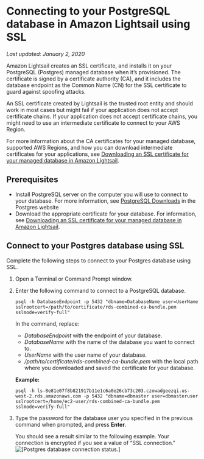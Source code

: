 # Connecting to your PostgreSQL database in Amazon Lightsail using SSL<a name="amazon-lightsail-connecting-to-postgres-database-using-ssl"></a>

 *Last updated: January 2, 2020* 

Amazon Lightsail creates an SSL certificate, and installs it on your PostgreSQL \(Postgres\) managed database when it’s provisioned\. The certificate is signed by a certificate authority \(CA\), and it includes the database endpoint as the Common Name \(CN\) for the SSL certificate to guard against spoofing attacks\.

An SSL certificate created by Lightsail is the trusted root entity and should work in most cases but might fail if your application does not accept certificate chains\. If your application does not accept certificate chains, you might need to use an intermediate certificate to connect to your AWS Region\.

For more information about the CA certificates for your managed database, supported AWS Regions, and how you can download intermediate certificates for your applications, see [Downloading an SSL certificate for your managed database in Amazon Lightsail](amazon-lightsail-download-ssl-certificate-for-managed-database.md)\.

## Prerequisites<a name="connecting-to-postgres-ssl-prerequisites"></a>
+ Install PostgreSQL server on the computer you will use to connect to your database\. For more information, see [PostgreSQL Downloads](https://www.postgresql.org/download/) in the Postgres website
+ Download the appropriate certificate for your database\. For information, see [Downloading an SSL certificate for your managed database in Amazon Lightsail](amazon-lightsail-download-ssl-certificate-for-managed-database.md)\.

## Connect to your Postgres database using SSL<a name="connect-to-your-postgres-database-using-ssl"></a>

Complete the following steps to connect to your Postgres database using SSL\.

1. Open a Terminal or Command Prompt window\.

1. Enter the following command to connect to a PostgreSQL database\.

   ```
   psql -h DatabaseEndpoint -p 5432 "dbname=DatabaseName user=UserName sslrootcert=/path/to/certificate/rds-combined-ca-bundle.pem sslmode=verify-full"
   ```

   In the command, replace:
   + *DatabaseEndpoint* with the endpoint of your database\.
   + *DatabaseName* with the name of the database you want to connect to\.
   + *UserName* with the user name of your database\.
   + */path/to/certificate/rds\-combined\-ca\-bundle\.pem* with the local path where you downloaded and saved the certificate for your database\.

   **Example:**

   ```
   psql -h ls-8e81e07f8b821917b11e1c6a0e26cb73c203.czowadgeezqi.us-west-2.rds.amazonaws.com -p 5432 "dbname=dbmaster user=dbmasteruser sslrootcert=/home/ec2-user/rds-combined-ca-bundle.pem sslmode=verify-full"
   ```

1. Type the password for the database user you specified in the previous command when prompted, and press **Enter**\.

   You should see a result similar to the following example\. Your connection is encrypted if you see a value of “SSL connection\."  
![\[Postgres database connection status.\]](https://d9yljz1nd5001.cloudfront.net/en_us/2c7274df55d082980824e6f5d4268a07/images/amazon-lightsail-postgres-ssl-connection.png)